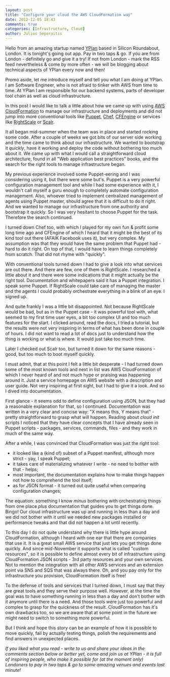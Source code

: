 ```yaml
---
layout: post
title: "Configure your cloud the AWS CloudFormation way"
date: 2012-12-05 18:43
comments: true
categories: [Infrastructure, Cloud]
author: Julius Seporaitis
---
```


Hello from an amazing startup named [YPlan](http://yplanapp.com/)
based in Silicon Roundabout, London. It is tonight's going out
app. Pay in two taps & go. If you are from London - definitely go and
give it a try! If not from London - mark the RSS feed nevertheless &
come by more often - we will be blogging about technical aspects of
YPlan every now and then!

Promo aside, let me introduce myself and tell you what I am doing at
YPlan. I am Software Engineer, who is not afraid to tinker with AWS
from time to time. At YPlan I am responsible for our backend systems,
parts of developer tool chain as well as cloud infrastructure.

In this post I would like to talk a little about how we came up with
using [AWS CloudFormation](http://aws.amazon.com/cloudformation/) to
manage our infrastructure and deployments and did not jump into more
conventional tools like [Puppet](http://www.puppetlabs.com/),
[Chef](http://www.opscode.com/), [CFEngine](http://cfengine.com/) or
services like [RightScale](http://www.rightscale.com/) or
[Scalr](http://www.scalr.com/).

<!-- more -->

It all began mid-summer when the team was in place and started rocking
some code. After a couple of weeks we got bits of our server side
working and the time came to think about our infrastructure. We wanted
to bootstrap it _quickly_, have it working and deploy the code without
bothering too much about it. We came up with what I would call a
straightforward cloud architecture, found in all "Web application best
practices" books, and the search for the right tools to manage
infrastructure began.

My previous experience involved some Puppet-eering and I was
considering using it, but there were some but's. Puppet is a very
powerful configuration management tool and while I had some experience
with it, I wouldn't call myself a guru enough to completely automate
configuration management. Also, whoever tried to implement centralized
management of agents using Puppet master, should agree that it is
difficult to do it right. And we wanted to manage our infrastructure
from one authority and bootstrap it quickly. So I was very hesitant to
choose Puppet for the task. Therefore the search continued.

I turned down Chef too, with which I played for my own fun &
profit some long time ago and CFEngine of which I heard that it might
be the best of its kind tool out there (AFAIK Facebook uses it), but
very complex. My assumption was that they would have the same problem
that Puppet had - hard to do it right. On top of that, I would have to
learn things completely from scratch. That did not rhyme with
"quickly".

With conventional tools turned down I had to give a look into what
services are out there. And there are few, one of them is
RightScale. I researched a little about it and there were some
indications that it might actually be the right tool. Documentation
and whitepapers said it has a Puppet integration. I speak some
Puppet. If RightScale could take care of managing the master and the
agents I could probably orchestrate everything in a blink of an eye. I
signed up.

And quite frankly I was a little bit disappointed. Not because
RightScale would be bad, but as in the Puppet case - it was powerful
tool with, what seemed to my first time user eyes, a bit too complex
UI and too much features for the start. I clicked around, read the
docs, I tried a tutorial, but the results were not very inspiring in
terms of what has been done in couple of hours. I did not want to read
a lot of docs just to understand how the thing is working or what is
where. It would just take too much time.

Later I checked out Scalr too, but turned it down for the same reasons -
good, but too much to boot myself quickly.

I must admit, that at this point I felt a little bit desperate - I had
turned down some of the most known tools and next in list was AWS
CloudFormation of which I never heard of and not much hype or praising
was happening around it. Just a service homepage on AWS website with a
description and user guide. Not very inspiring at first sight, but I
had to give it a look. And so I dived into documentation.

First glance - it seems odd to define configuration using JSON, but
they had a reasonable explanation for that, so I
continued. Documentation was written in a very clear and concise way:
"X means this, Y means that" - pretty straightforward to grasp what
will happen. Reading about _cloud init_ scripts I noticed that they
have clear concepts that I have already seen in Puppet scripts -
packages, services, commands, files - and they work in much of the
same way.

After a while, I was convinced that CloudFormation was just the right
tool:

- it looked like a (kind of) subset of a Puppet manifest, although
more strict - yay, I speak Puppet;
- it takes care of materializing whatever I write - no need to bother
with that - helps;
- most important, the documentation explains how to make things happen
not how to comprehend the tool itself;
- as for JSON format - it turned out quite useful when comparing
  configuration changes;

The equation: something I know _minus_ bothering with orchestrating
things from one place _plus_ documentation that guides you to get
things done. Bingo! Our cloud infrastructure was up and running in
less than a day and we did not bother with it until we needed new
packages installed or performance tweaks and that did not happen a lot
until recently.

To this day I do not quite understand why there is little hype around
CloudFormation, although I heard with one ear that there are companies
that use it. It is a great small AWS service that just lets you get
things done quickly. And since mid-November it supports what is called
"custom resources", so it is possible to define almost every bit of
infrastructure using CloudFormation JSON scripts - 3rd party resources
and your own services. Not to mention the integration with all other
AWS services and an extension point via SNS and SQS that was always
there. Oh, and you pay only for the infrastructure you provision,
CloudFormation itself is free!

To the defense of tools and services that I turned down, I must say
that they are great tools and they serve their purpose well. However,
at the time the goal was to have something running in less than a day
and don't bother with it anymore until there is a need. And those
tools were just too powerful and complex to grasp for the quickness of
the result. CloudFormation has it's own drawbacks too, so we are aware
that at some point in the future we might need to switch to something
more powerful.

But I think and hope this story can be an example of how it is
possible to move quickly, fail by actually testing things, polish the
requirements and find answers in unexpected places.

_If you liked what you read - write to us and share your ideas in the
comments section below or better yet, come and join us at YPlan - it
is full of inspiring people, who make it possible for (at the moment
only) Londoners to pay in two taps & go to some amazing venues and
events last minute!_

